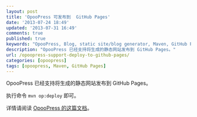```yaml
---
layout: post
title: 'OpooPress 可发布到  GitHub Pages'
date: '2013-07-24 18:49'
updated: '2013-07-31 16:49'
comments: true
published: true
keywords: "OpooPress, Blog, static site/blog generator, Maven, GitHub Pages"
description: "OpooPress 已经支持将生成的静态网站发布到 GitHub Pages。"
url: /opoopress-support-deploy-to-github-pages/
categories: [opoopress]
tags: [opoopress, Maven, GitHub Pages]
---
```


OpooPress 已经支持将生成的静态网站发布到 GitHub Pages。

执行命令 `mvn op:deploy` 即可。

详情请阅读 [OpooPress 的这篇文档](http://www.opoopress.com/zh/docs/github-pages/)。

